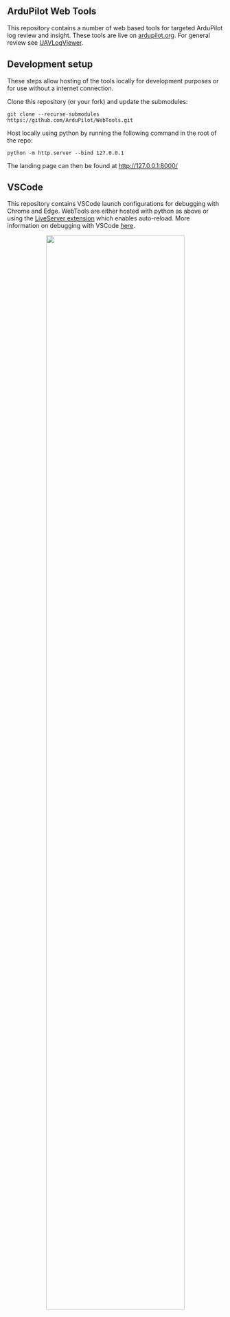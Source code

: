 ## ArduPilot Web Tools

This repository contains a number of web based tools for targeted ArduPilot log review and insight. These tools are live on [ardupilot.org](https://firmware.ardupilot.org/Tools/WebTools). For general review see [UAVLogViewer](https://github.com/ArduPilot/UAVLogViewer).

## Development setup

These steps allow hosting of the tools locally for development purposes or for use without a internet connection.

Clone this repository (or your fork) and update the submodules:

```
git clone --recurse-submodules https://github.com/ArduPilot/WebTools.git
```

Host locally using python by running the following command in the root of the repo:

```
python -m http.server --bind 127.0.0.1
```

The landing page can then be found at http://127.0.0.1:8000/

## VSCode

This repository contains VSCode launch configurations for debugging with Chrome and Edge. WebTools are either hosted with python as above or using the [LiveServer extension](https://marketplace.visualstudio.com/items?itemName=ritwickdey.LiveServer) which enables auto-reload. More information on debugging with VSCode [here](https://code.visualstudio.com/docs/editor/debugging).

<p align="center">
<img src="images/VSCode%20debug.png" width="80%">
</p>
